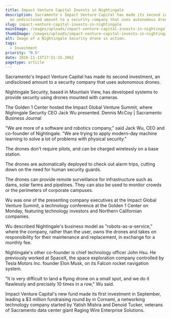 ```yaml
---
title: Impact Venture Capital Invests in Nightingale
description: Sacramento's Impact Venture Capital has made its second investment,
  an undisclosed amount to a security company that uses autonomous drones.
slug: impact-venture-capital-invests-in-nightingale
mainImage: /images/uploads/impact-venture-capital-invests-in-nightingale-featured.jpg
thumbImage: /images/uploads/impact-venture-capital-invests-in-nightingale-thumb.jpg
alt: Image of a Nightingale Security drone in action.
tags:
  - Investment
priority: "0.5"
date: 2016-11-15T17:51:15.396Z
pagetype: article
---
```

Sacramento's Impact Venture Capital has made its second investment, an undisclosed amount to a security company that uses autonomous drones.

Nightingale Security, based in Mountain View, has developed systems to provide security using drones mounted with cameras.

The Golden 1 Center hosted the Impact Global Venture Summit, where Nighingale Security CEO Jack Wu presented.
Dennis McCoy | Sacramento Business Journal

"We are more of a software and robotics company," said Jack Wu, CEO and co-founder of Nightingale. "We are trying to apply modern-day machine learning to solve a lot of problems with physical security."

The drones don't require pilots, and can be charged wirelessly on a base station.

The drones are automatically deployed to check out alarm trips, cutting down on the need for human security guards.

The drones can provide remote surveillance for infrastructure such as dams, solar farms and pipelines. They can also be used to monitor crowds or the perimeters of corporate campuses.

Wu was one of the presenting company executives at the Impact Global Venture Summit, a technology conference at the Golden 1 Center on Monday, featuring technology investors and Northern Californian companies.

Wu described Nightingale's business model as "robots-as-a-service," where the company, rather than the user, owns the drones and takes on responsibility for their maintenance and replacement, in exchange for a monthly fee.

Nightingale's other co-founder is chief technology officer John Hsu. He previously worked at SpaceX, the space exploration company controlled by Tesla Motors Inc. founder Elon Musk, on its Falcon rocket navigation system.

"It is very difficult to land a flying drone on a small spot, and we do it flawlessly and precisely 10 times in a row," Wu said.

Impact Venture Capital's new fund made its first investment in September, leading a $3 million fundraising round by in Cornami, a networking technology company started by Yatish Mishra and Denoid Tucker, veterans of Sacramento data center giant Raging Wire Enterprise Solutions.
